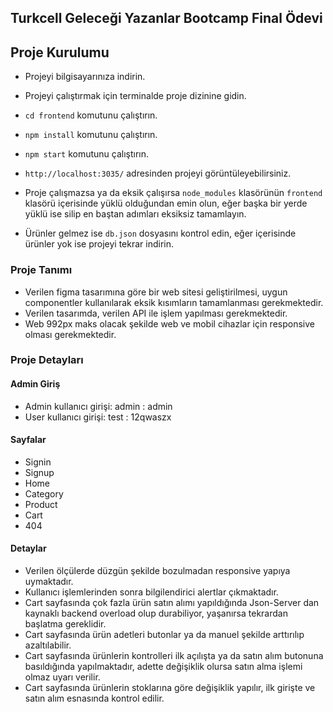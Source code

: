 ## Turkcell Geleceği Yazanlar Bootcamp Final Ödevi

## Proje Kurulumu

- Projeyi bilgisayarınıza indirin.
- Projeyi çalıştırmak için terminalde proje dizinine gidin.

- `cd frontend` komutunu çalıştırın.
- `npm install` komutunu çalıştırın.
- `npm start` komutunu çalıştırın.
- `http://localhost:3035/` adresinden projeyi görüntüleyebilirsiniz.

- Proje çalışmazsa ya da eksik çalışırsa `node_modules` klasörünün `frontend` klasörü içerisinde yüklü olduğundan emin olun, eğer başka bir yerde yüklü ise silip en baştan adımları eksiksiz tamamlayın.
- Ürünler gelmez ise `db.json` dosyasını kontrol edin, eğer içerisinde ürünler yok ise projeyi tekrar indirin.

### Proje Tanımı

- Verilen figma tasarımına göre bir web sitesi geliştirilmesi, uygun componentler kullanılarak eksik kısımların tamamlanması gerekmektedir.
- Verilen tasarımda, verilen API ile işlem yapılması gerekmektedir.
- Web 992px maks olacak şekilde web ve mobil cihazlar için responsive olması gerekmektedir.

### Proje Detayları

#### Admin Giriş

- Admin kullanıcı girişi: admin : admin
- User kullanıcı girişi: test : 12qwaszx

#### Sayfalar

- Signin
- Signup
- Home
- Category
- Product
- Cart
- 404

#### Detaylar

- Verilen ölçülerde düzgün şekilde bozulmadan responsive yapıya uymaktadır.
- Kullanıcı işlemlerinden sonra bilgilendirici alertlar çıkmaktadır.
- Cart sayfasında çok fazla ürün satın alımı yapıldığında Json-Server dan kaynaklı backend overload olup durabiliyor, yaşanırsa tekrardan başlatma gereklidir.
- Cart sayfasında ürün adetleri butonlar ya da manuel şekilde arttırılıp azaltılabilir.
- Cart sayfasında ürünlerin kontrolleri ilk açılışta ya da satın alım butonuna basıldığında yapılmaktadır, adette değişiklik olursa satın alma işlemi olmaz uyarı verilir.
- Cart sayfasında ürünlerin stoklarına göre değişiklik yapılır, ilk girişte ve satın alım esnasında kontrol edilir.

